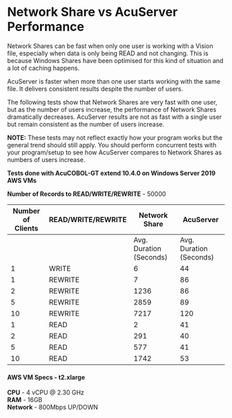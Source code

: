 # Network Share vs AcuServer Performance

Network Shares can be fast when only one user is working with a Vision file, especially when data is only being READ and not changing. This is because Windows Shares have been optimised for this kind of situation and a lot of caching happens.  

AcuServer is faster when more than one user starts working with the same file. It delivers consistent results despite the number of users.  

The following tests show that Network Shares are very fast with one user, but as the number of users increase, the performance of Network Shares dramatically decreases. AcuServer results are not as fast with a single user but remain consistent as the number of users increase.  

**NOTE:** These tests may not reflect exactly how your program works but the general trend should still apply. You should perform concurrent tests with your program/setup to see how AcuServer compares to Network Shares as numbers of users increase.  

**Tests done with AcuCOBOL-GT extend 10.4.0 on Windows Server 2019 AWS VMs**  

**Number of Records to READ/WRITE/REWRITE** - 50000    

| Number of Clients | READ/WRITE/REWRITE | Network Share           | AcuServer               |
|-------------------|--------------------|-------------------------|-------------------------|
|                   |                    | Avg. Duration (Seconds) | Avg. Duration (Seconds) |
| 1                 | WRITE              | 6                       | 44                      |
| 1                 | REWRITE            | 7                       | 86                      |
| 2                 | REWRITE            | 1236                    | 86                      |
| 5                 | REWRITE            | 2859                    | 89                      |
| 10                | REWRITE            | 7217                    | 120                     |
| 1                 | READ               | 2                       | 41                      |
| 2                 | READ               | 291                     | 40                      |
| 5                 | READ               | 577                     | 41                      |
| 10                | READ               | 1742                    | 53                      |

#### AWS VM Specs - t2.xlarge
**CPU**	- 4 vCPU @ 2.30 GHz   
**RAM**	- 16GB  
**Network**	- 800Mbps UP/DOWN  
